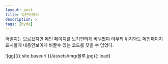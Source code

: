 ```yaml
---
layout: post
title: 일단바꿨어
description: >
tags: [hyde]
---
```

어떨지는 모르겠지만
메인 페이지를 보기편하게 바꿔봤다
아무리 뒤져봐도 메인페이지 표시할때 내용안보이게
바꿀수 있는 코드를 찾을 수 없었다.

![gg]({{ site.baseurl }}/assets/img/몰루.jpg){:.lead}
